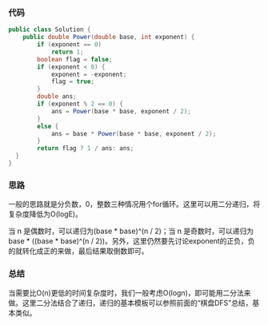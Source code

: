 ### 代码

``` java
public class Solution {
    public double Power(double base, int exponent) {
        if (exponent == 0)
            return 1;
        boolean flag = false;
        if (exponent < 0) {
            exponent = -exponent;
            flag = true;
        }
        double ans;
        if (exponent % 2 == 0) {
            ans = Power(base * base, exponent / 2);
        }
        else {
            ans = base * Power(base * base, exponent / 2);
        }
        return flag ? 1 / ans: ans;
  }
}
```



### 思路

一般的思路就是分负数，0，整数三种情况用个for循环。这里可以用二分递归，将复杂度降低为O(logE)。

当 n 是偶数时，可以递归为(base * base)^(n / 2)；当 n 是奇数时，可以递归为base * ((base * base)^(n / 2))。另外，这里仍然要先讨论exponent的正负，负的就转化成正的来做，最后结果取倒数即可。



### 总结

当需要比O(n)更低的时间复杂度时，我们一般考虑O(logn)，即可能用二分法来做。这里二分法结合了递归，递归的基本模板可以参照前面的“棋盘DFS”总结，基本类似。
